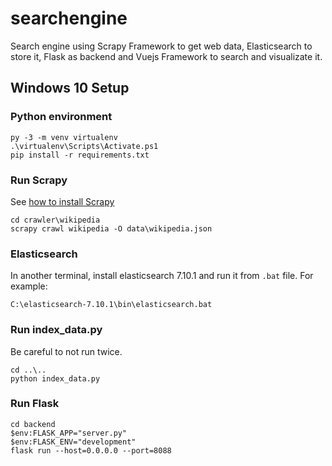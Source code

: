 # searchengine
Search engine using Scrapy Framework to get web data, Elasticsearch to store it, Flask as backend and Vuejs Framework to search and visualizate it.

## Windows 10 Setup

### Python environment
```
py -3 -m venv virtualenv
.\virtualenv\Scripts\Activate.ps1
pip install -r requirements.txt
```

### Run Scrapy
See [how to install Scrapy](https://docs.scrapy.org/en/latest/intro/install.html)
```
cd crawler\wikipedia
scrapy crawl wikipedia -O data\wikipedia.json
```

### Elasticsearch
In another terminal, install elasticsearch 7.10.1 and run it from `.bat` file.
For example:
```
C:\elasticsearch-7.10.1\bin\elasticsearch.bat
```

### Run index_data.py
Be careful to not run twice.
```
cd ..\..
python index_data.py
```

### Run Flask
```
cd backend
$env:FLASK_APP="server.py"
$env:FLASK_ENV="development"
flask run --host=0.0.0.0 --port=8088
```

